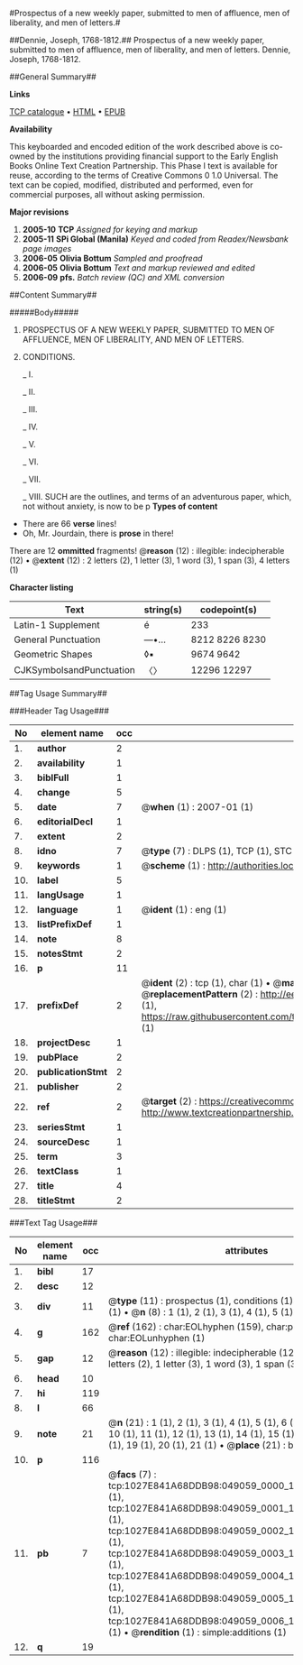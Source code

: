 #Prospectus of a new weekly paper, submitted to men of affluence, men of liberality, and men of letters.#

##Dennie, Joseph, 1768-1812.##
Prospectus of a new weekly paper, submitted to men of affluence, men of liberality, and men of letters.
Dennie, Joseph, 1768-1812.

##General Summary##

**Links**

[TCP catalogue](http://www.ota.ox.ac.uk/tcp/)  • 
[HTML](http://tei.it.ox.ac.uk/tcp/Texts-HTML/free/N37/N37428.html)  • 
[EPUB](http://tei.it.ox.ac.uk/tcp/Texts-EPUB/free/N37/N37428.epub)

**Availability**

This keyboarded and encoded edition of the
	       work described above is co-owned by the institutions
	       providing financial support to the Early English Books
	       Online Text Creation Partnership. This Phase I text is
	       available for reuse, according to the terms of Creative
	       Commons 0 1.0 Universal. The text can be copied,
	       modified, distributed and performed, even for
	       commercial purposes, all without asking permission.

**Major revisions**

1. __2005-10__ __TCP__ *Assigned for keying and markup*
1. __2005-11__ __SPi Global (Manila)__ *Keyed and coded from Readex/Newsbank page images*
1. __2006-05__ __Olivia Bottum__ *Sampled and proofread*
1. __2006-05__ __Olivia Bottum__ *Text and markup reviewed and edited*
1. __2006-09__ __pfs.__ *Batch review (QC) and XML conversion*

##Content Summary##

#####Body#####

1. PROSPECTUS OF A NEW WEEKLY PAPER, SUBMITTED TO MEN OF AFFLUENCE, MEN OF LIBERALITY, AND MEN OF LETTERS.

1. CONDITIONS.

    _ I.

    _ II.

    _ III.

    _ IV.

    _ V.

    _ VI.

    _ VII.

    _ VIII.
SUCH are the outlines, and terms of an adventurous paper, which, not without anxiety, is now to be p
**Types of content**

  * There are 66 **verse** lines!
  * Oh, Mr. Jourdain, there is **prose** in there!

There are 12 **ommitted** fragments! 
 @__reason__ (12) : illegible: indecipherable (12)  •  @__extent__ (12) : 2 letters (2), 1 letter (3), 1 word (3), 1 span (3), 4 letters (1)

**Character listing**


|Text|string(s)|codepoint(s)|
|---|---|---|
|Latin-1 Supplement|é|233|
|General Punctuation|—•…|8212 8226 8230|
|Geometric Shapes|◊▪|9674 9642|
|CJKSymbolsandPunctuation|〈〉|12296 12297|

##Tag Usage Summary##

###Header Tag Usage###

|No|element name|occ|attributes|
|---|---|---|---|
|1.|__author__|2||
|2.|__availability__|1||
|3.|__biblFull__|1||
|4.|__change__|5||
|5.|__date__|7| @__when__ (1) : 2007-01 (1)|
|6.|__editorialDecl__|1||
|7.|__extent__|2||
|8.|__idno__|7| @__type__ (7) : DLPS (1), TCP (1), STC (2), NOTIS (1), IMAGE-SET (1), EVANS-CITATION (1)|
|9.|__keywords__|1| @__scheme__ (1) : http://authorities.loc.gov/ (1)|
|10.|__label__|5||
|11.|__langUsage__|1||
|12.|__language__|1| @__ident__ (1) : eng (1)|
|13.|__listPrefixDef__|1||
|14.|__note__|8||
|15.|__notesStmt__|2||
|16.|__p__|11||
|17.|__prefixDef__|2| @__ident__ (2) : tcp (1), char (1)  •  @__matchPattern__ (2) : ([0-9\-]+):([0-9IVX]+) (1), (.+) (1)  •  @__replacementPattern__ (2) : http://eebo.chadwyck.com/downloadtiff?vid=$1&page=$2 (1), https://raw.githubusercontent.com/textcreationpartnership/Texts/master/tcpchars.xml#$1 (1)|
|18.|__projectDesc__|1||
|19.|__pubPlace__|2||
|20.|__publicationStmt__|2||
|21.|__publisher__|2||
|22.|__ref__|2| @__target__ (2) : https://creativecommons.org/publicdomain/zero/1.0/ (1), http://www.textcreationpartnership.org/docs/. (1)|
|23.|__seriesStmt__|1||
|24.|__sourceDesc__|1||
|25.|__term__|3||
|26.|__textClass__|1||
|27.|__title__|4||
|28.|__titleStmt__|2||


###Text Tag Usage###

|No|element name|occ|attributes|
|---|---|---|---|
|1.|__bibl__|17||
|2.|__desc__|12||
|3.|__div__|11| @__type__ (11) : prospectus (1), conditions (1), part (8), conclusion (1)  •  @__n__ (8) : 1 (1), 2 (1), 3 (1), 4 (1), 5 (1), 6 (1), 7 (1), 8 (1)|
|4.|__g__|162| @__ref__ (162) : char:EOLhyphen (159), char:punc (2), char:EOLunhyphen (1)|
|5.|__gap__|12| @__reason__ (12) : illegible: indecipherable (12)  •  @__extent__ (12) : 2 letters (2), 1 letter (3), 1 word (3), 1 span (3), 4 letters (1)|
|6.|__head__|10||
|7.|__hi__|119||
|8.|__l__|66||
|9.|__note__|21| @__n__ (21) : 1 (1), 2 (1), 3 (1), 4 (1), 5 (1), 6 (1), 7 (1), 8 (1), 9 (1), 10 (1), 11 (1), 12 (1), 13 (1), 14 (1), 15 (1), 16 (1), 17 (1), 18 (1), 19 (1), 20 (1), 21 (1)  •  @__place__ (21) : bottom (21)|
|10.|__p__|116||
|11.|__pb__|7| @__facs__ (7) : tcp:1027E841A68DDB98:049059_0000_10264DD55E4D9950 (1), tcp:1027E841A68DDB98:049059_0001_10263A4EA56F4C38 (1), tcp:1027E841A68DDB98:049059_0002_10264D5176CFB918 (1), tcp:1027E841A68DDB98:049059_0003_10264D53412BD9B8 (1), tcp:1027E841A68DDB98:049059_0004_10264D5722CC1C90 (1), tcp:1027E841A68DDB98:049059_0005_10264D59A6A566F0 (1), tcp:1027E841A68DDB98:049059_0006_10264D5C3A250E38 (1)  •  @__rendition__ (1) : simple:additions (1)|
|12.|__q__|19||
